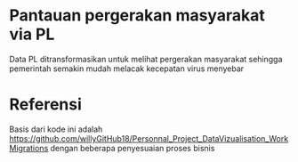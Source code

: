 # Pantauan pergerakan masyarakat via PL
Data PL ditransformasikan untuk melihat pergerakan masyarakat sehingga pemerintah semakin mudah melacak kecepatan virus menyebar

# Referensi
Basis dari kode ini adalah https://github.com/willyGitHub18/Personnal_Project_DataVizualisation_WorkMigrations dengan beberapa penyesuaian proses bisnis
